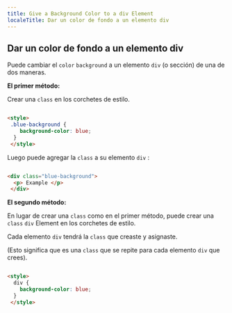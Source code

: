 ```yaml
---
title: Give a Background Color to a div Element
localeTitle: Dar un color de fondo a un elemento div
---
```

## Dar un color de fondo a un elemento div

Puede cambiar el `color` `background` a un elemento `div` (o sección) de una de dos maneras.

**El primer método:**

Crear una `class` en los corchetes de estilo.

```html

<style> 
 .blue-background { 
    background-color: blue; 
  } 
 </style> 
```

Luego puede agregar la `class` a su elemento `div` :

```html

<div class="blue-background"> 
  <p> Example </p> 
 </div> 
```

**El segundo método:**

En lugar de crear una `class` como en el primer método, puede crear una `class` `div` Element en los corchetes de estilo.

Cada elemento `div` tendrá la `class` que creaste y asignaste.

(Esto significa que es una `class` que se repite para cada elemento `div` que crees).

```html

<style> 
  div { 
    background-color: blue; 
  } 
 </style> 

```